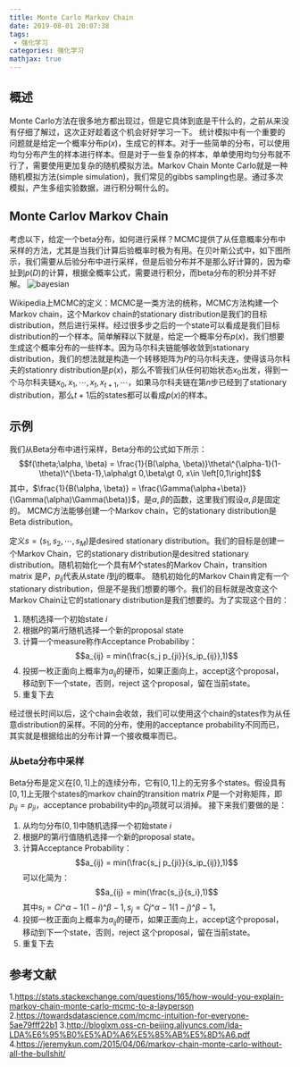 ```yaml
---
title: Monte Carlo Markov Chain
date: 2019-08-01 20:07:38
tags:
 - 强化学习
categories: 强化学习
mathjax: true
---
```


## 概述
Monte Carlo方法在很多地方都出现过，但是它具体到底是干什么的，之前从来没有仔细了解过，这次正好趁着这个机会好好学习一下。
统计模拟中有一个重要的问题就是给定一个概率分布$p(x)$，生成它的样本。对于一些简单的分布，可以使用均匀分布产生的样本进行样本。但是对于一些复杂的样本，单单使用均匀分布就不行了，需要使用更加复杂的随机模拟方法。Markov Chain Monte Carlo就是一种随机模拟方法(simple simulation)，我们常见的gibbs sampling也是。通过多次模拟，产生多组实验数据，进行积分啊什么的。

## Monte Carlov Markov Chain
考虑以下，给定一个beta分布，如何进行采样？MCMC提供了从任意概率分布中采样的方法，尤其是当我们计算后验概率时极为有用。在贝叶斯公式中，如下图所示，我们需要从后验分布中进行采样，但是后验分布并不是那么好计算的，因为牵扯到$p(D)$的计算，根据全概率公式，需要进行积分，而beta分布的积分并不好解。
![bayesian](bayesian.png)

Wikipedia上MCMC的定义：MCMC是一类方法的统称，MCMC方法构建一个Markov chain，这个Markov chain的stationary distribution是我们的目标distribution，然后进行采样。经过很多步之后的一个state可以看成是我们目标distribution的一个样本。简单解释以下就是，给定一个概率分布$p(x)$，我们想要生成这个概率分布的一些样本。因为马尔科夫链能够收敛到stationary distribution，我们的想法就是构造一个转移矩阵为$P$的马尔科夫连，使得该马尔科夫的stationry distribution是$p(x)$，那么不管我们从任何初始状态$x_0$出发，得到一个马尔科夫链$x_0,x_1,\cdots, x_t,x_{t+1}, \cdots$，如果马尔科夫链在第$n$步已经到了stationary distribution，那么$t+1$后的states都可以看成$p(x)$的样本。

## 示例
我们从Beta分布中进行采样，Beta分布的公式如下所示：
$$f(\theta;\alpha, \beta) = \frac{1}{B(\alpha, \beta)}\theta\^{\alpha-1}(1-\theta)\^{\beta-1},\alpha\gt 0,\beta\gt 0, x\in \left[0,1\right]$$
其中，$\frac{1}{B(\alpha, \beta)} = \frac{\Gamma(\alpha+\beta)}{\Gamma(\alpha)\Gamma(\beta)}$，是$\alpha,\beta$的函数，这里我们假设$\alpha,\beta$是固定的。
MCMC方法能够创建一个Markov chain，它的stationary distribution是Beta distribution。

定义$s=(s_1,s_2,\cdots, s_M)$是desired stationary distribution。我们的目标是创建一个Markov Chain，它的stationary distribution是desitred stationary distribution。随机初始化一个具有$M$个states的Markov Chain，transition matrix 是$P$，$p_{ij}$代表从state $i$到$j$的概率。
随机初始化的Markov Chain肯定有一个stationary distribution，但是不是我们想要的哪个。我们的目标就是改变这个Markov Chain让它的stationary distribution是我们想要的。为了实现这个目的：
1. 随机选择一个初始state $i$
2. 根据$P$的第$i$行随机选择一个新的proposal state
3. 计算一个measure称作Acceptance Probabiliby：
$$a_{ij} = min(\frac{s_j p_{ji}}{s_ip_{ij}},1)$$
4. 投掷一枚正面向上概率为$a_{ij}$的硬币，如果正面向上，accept这个proposal，移动到下一个state，否则，reject 这个proposal，留在当前state。
5. 重复下去

经过很长时间以后，这个chain会收敛，我们可以使用这个chain的states作为从任意distribution的采样。不同的分布，使用的acceptance probability不同而已，其实就是根据给出的分布计算一个接收概率而已。

### 从beta分布中采样
Beta分布是定义在$[0,1]$上的连续分布，它有$[0,1]$上的无穷多个states。假设具有$[0,1]$上无限个states的markov chain的transition matrix $P$是一个对称矩阵，即$p_{ij}=p_{ji}$，acceptance probability中的$p_{ij}$项就可以消掉。
接下来我们要做的是：
1. 从均匀分布$(0,1)$中随机选择一个初始state $i$
2. 根据$P$的第$i$行值随机选择一个新的proposal state。
3. 计算Acceptance Probability：
$$a_{ij} = min(\frac{s_j p_{ji}}{s_ip_{ij}},1)$$
可以化简为：
$$a_{ij} = min(\frac{s_j}{s_i},1)$$
其中$s_i = Ci\^{\alpha-1} (1-i)\^{\beta-1},s_j = Cj\^{\alpha-1} (1-j)\^{\beta-1}$，
4. 投掷一枚正面向上概率为$a_{ij}$的硬币，如果正面向上，accept这个proposal，移动到下一个state，否则，reject 这个proposal，留在当前state。
5. 重复下去


## 参考文献
1.https://stats.stackexchange.com/questions/165/how-would-you-explain-markov-chain-monte-carlo-mcmc-to-a-layperson
2.https://towardsdatascience.com/mcmc-intuition-for-everyone-5ae79fff22b1
3.http://bloglxm.oss-cn-beijing.aliyuncs.com/lda-LDA%E6%95%B0%E5%AD%A6%E5%85%AB%E5%8D%A6.pdf
4.https://jeremykun.com/2015/04/06/markov-chain-monte-carlo-without-all-the-bullshit/
